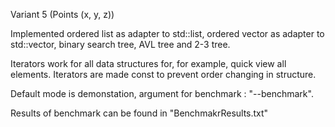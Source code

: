 Variant 5 (Points (x, y, z))

Implemented ordered list as adapter to std::list, ordered vector as adapter to std::vector,
binary search tree, AVL tree and 2-3 tree.

Iterators work for all data structures for, for example, quick view all elements.
Iterators are made const to prevent order changing in structure.

Default mode is demonstation, argument for benchmark : "--benchmark".

Results of benchmark can be found in "BenchmakrResults.txt"